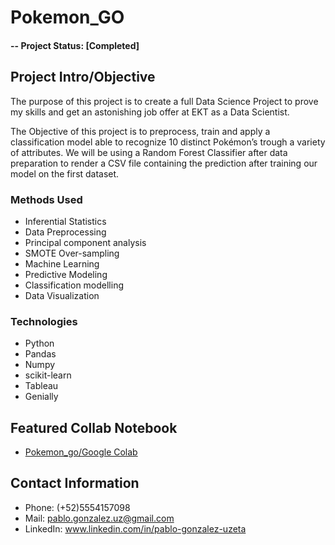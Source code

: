 # Pokemon_GO

#### -- Project Status: [Completed]

## Project Intro/Objective
The purpose of this project is to create a full Data Science Project to prove my skills and get an astonishing job offer at EKT as a Data Scientist. 

The Objective of this project is to preprocess, train and apply a classification model able to recognize 10 distinct Pokémon’s trough a variety of attributes.
We will be using a Random Forest Classifier after data preparation to render a CSV file containing the prediction after training our model on the first dataset. 


### Methods Used
* Inferential Statistics
* Data Preprocessing 
* Principal component analysis
* SMOTE Over-sampling
* Machine Learning
* Predictive Modeling
* Classification modelling
* Data Visualization


### Technologies
* Python
* Pandas
* Numpy
* scikit-learn
* Tableau
* Genially


## Featured Collab Notebook 
* [Pokemon_go/Google Colab](https://colab.research.google.com/drive/1PJXmBbkD0Rn8ZS4_xetg0IAUU0DNTnIa?usp=sharing)


## Contact Information
* Phone: (+52)5554157098 
* Mail: pablo.gonzalez.uz@gmail.com
* LinkedIn: www.linkedin.com/in/pablo-gonzalez-uzeta
